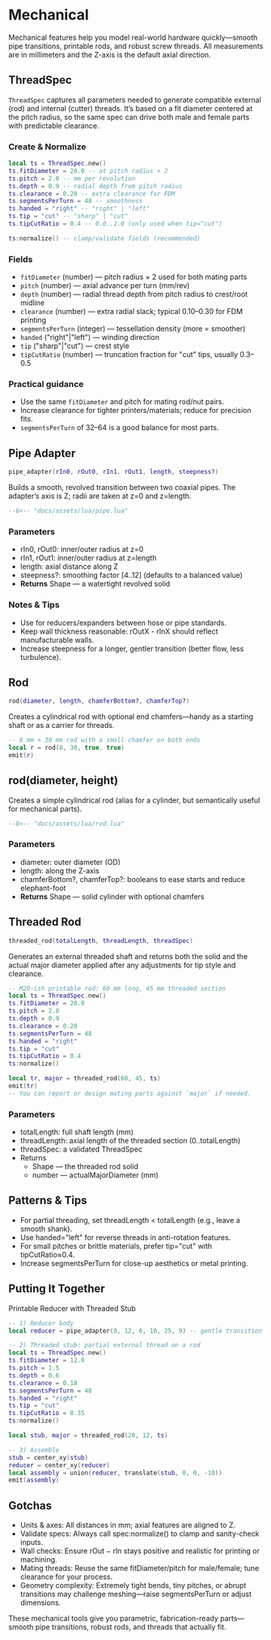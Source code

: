 # Mechanical

Mechanical features help you model real-world hardware quickly—smooth pipe transitions, printable rods, and robust screw threads. All measurements are in millimeters and the Z-axis is the default axial direction.

## ThreadSpec

`ThreadSpec` captures all parameters needed to generate compatible external (rod) and internal (cutter) threads. It’s based on a fit diameter centered at the pitch radius, so the same spec can drive both male and female parts with predictable clearance.

### Create & Normalize

```lua
local ts = ThreadSpec.new()
ts.fitDiameter = 20.0 -- at pitch radius × 2
ts.pitch = 2.0 -- mm per revolution
ts.depth = 0.9 -- radial depth from pitch radius
ts.clearance = 0.20 -- extra clearance for FDM
ts.segmentsPerTurn = 48 -- smoothness
ts.handed = "right" -- "right" | "left"
ts.tip = "cut" -- "sharp" | "cut"
ts.tipCutRatio = 0.4 -- 0.0..1.0 (only used when tip="cut")

ts:normalize() -- clamp/validate fields (recommended)
```

### Fields

- `fitDiameter` (number) — pitch radius × 2 used for both mating parts
- `pitch` (number) — axial advance per turn (mm/rev)
- `depth` (number) — radial thread depth from pitch radius to crest/root midline
- `clearance` (number) — extra radial slack; typical 0.10–0.30 for FDM printing
- `segmentsPerTurn` (integer) — tessellation density (more = smoother)
- `handed` ("right"|"left") — winding direction
- `tip` ("sharp"|"cut") — crest style
- `tipCutRatio` (number) — truncation fraction for "cut" tips, usually 0.3–0.5

### Practical guidance

- Use the same `fitDiameter` and pitch for mating rod/nut pairs.
- Increase clearance for tighter printers/materials; reduce for precision fits.
- `segmentsPerTurn` of 32–64 is a good balance for most parts.

## Pipe Adapter

```lua
pipe_adapter(rIn0, rOut0, rIn1, rOut1, length, steepness?)
```

Builds a smooth, revolved transition between two coaxial pipes. The adapter’s axis is Z; radii are taken at z=0 and z=length.

```lua
--8<-- "docs/assets/lua/pipe.lua"
```

<div class="stl-viewer"
     data-src="/assets/models/pipe.stl"
     data-color="#4b9fea"
     data-grid="true"
     data-controls="true"
     data-autorotate="true">
</div>

### Parameters

- rIn0, rOut0: inner/outer radius at z=0
- rIn1, rOut1: inner/outer radius at z=length
- length: axial distance along Z
- steepness?: smoothing factor [4..12] (defaults to a balanced value)
- **Returns** Shape — a watertight revolved solid

### Notes & Tips

- Use for reducers/expanders between hose or pipe standards.
- Keep wall thickness reasonable: rOutX - rInX should reflect manufacturable walls.
- Increase steepness for a longer, gentler transition (better flow, less turbulence).

## Rod

```lua
rod(diameter, length, chamferBottom?, chamferTop?)
```

Creates a cylindrical rod with optional end chamfers—handy as a starting shaft or as a carrier for threads.

```lua
-- 8 mm × 30 mm rod with a small chamfer on both ends
local r = rod(8, 30, true, true)
emit(r)
```

## rod(diameter, height)

Creates a simple cylindrical rod (alias for a cylinder, but semantically useful for mechanical parts).

```lua
--8<-- "docs/assets/lua/rod.lua"
```

<div class="stl-viewer"
     data-src="/assets/models/rod.stl"
     data-color="#4b9fea"
     data-grid="true"
     data-controls="true"
     data-autorotate="true">
</div>

### Parameters

- diameter: outer diameter (OD)
- length: along the Z-axis
- chamferBottom?, chamferTop?: booleans to ease starts and reduce elephant-foot
- **Returns** Shape — solid cylinder with optional chamfers

## Threaded Rod

```lua
threaded_rod(totalLength, threadLength, threadSpec)
```

Generates an external threaded shaft and returns both the solid and the actual major diameter applied after any adjustments for tip style and clearance.

```lua
-- M20-ish printable rod: 60 mm long, 45 mm threaded section
local ts = ThreadSpec.new()
ts.fitDiameter = 20.0
ts.pitch = 2.0
ts.depth = 0.9
ts.clearance = 0.20
ts.segmentsPerTurn = 48
ts.handed = "right"
ts.tip = "cut"
ts.tipCutRatio = 0.4
ts:normalize()

local tr, major = threaded_rod(60, 45, ts)
emit(tr)
-- You can report or design mating parts against `major` if needed.
```

### Parameters

- totalLength: full shaft length (mm)
- threadLength: axial length of the threaded section (0..totalLength)
- threadSpec: a validated ThreadSpec
- Returns
  - Shape — the threaded rod solid
  - number — actualMajorDiameter (mm)

## Patterns & Tips

- For partial threading, set threadLength < totalLength (e.g., leave a smooth shank).
- Use handed="left" for reverse threads in anti-rotation features.
- For small pitches or brittle materials, prefer tip="cut" with tipCutRatio≈0.4.
- Increase segmentsPerTurn for close-up aesthetics or metal printing.

## Putting It Together

Printable Reducer with Threaded Stub

```lua
-- 1) Reducer body
local reducer = pipe_adapter(8, 12, 6, 10, 25, 9) -- gentle transition

-- 2) Threaded stub: partial external thread on a rod
local ts = ThreadSpec.new()
ts.fitDiameter = 12.0
ts.pitch = 1.5
ts.depth = 0.6
ts.clearance = 0.18
ts.segmentsPerTurn = 48
ts.handed = "right"
ts.tip = "cut"
ts.tipCutRatio = 0.35
ts:normalize()

local stub, major = threaded_rod(20, 12, ts)

-- 3) Assemble
stub = center_xy(stub)
reducer = center_xy(reducer)
local assembly = union(reducer, translate(stub, 0, 0, -10))
emit(assembly)
```

## Gotchas

- Units & axes: All distances in mm; axial features are aligned to Z.
- Validate specs: Always call spec:normalize() to clamp and sanity-check inputs.
- Wall checks: Ensure rOut − rIn stays positive and realistic for printing or machining.
- Mating threads: Reuse the same fitDiameter/pitch for male/female; tune clearance for your process.
- Geometry complexity: Extremely tight bends, tiny pitches, or abrupt transitions may challenge meshing—raise segmentsPerTurn or adjust dimensions.

These mechanical tools give you parametric, fabrication-ready parts—smooth pipe transitions, robust rods, and threads that actually fit.
